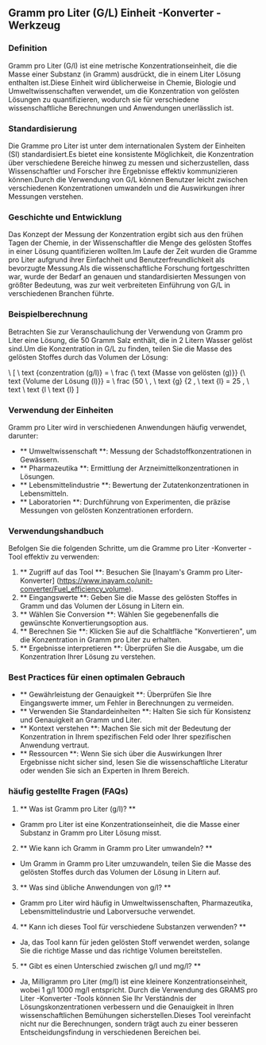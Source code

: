 ## Gramm pro Liter (G/L) Einheit -Konverter -Werkzeug

### Definition
Gramm pro Liter (G/l) ist eine metrische Konzentrationseinheit, die die Masse einer Substanz (in Gramm) ausdrückt, die in einem Liter Lösung enthalten ist.Diese Einheit wird üblicherweise in Chemie, Biologie und Umweltwissenschaften verwendet, um die Konzentration von gelösten Lösungen zu quantifizieren, wodurch sie für verschiedene wissenschaftliche Berechnungen und Anwendungen unerlässlich ist.

### Standardisierung
Die Gramme pro Liter ist unter dem internationalen System der Einheiten (SI) standardisiert.Es bietet eine konsistente Möglichkeit, die Konzentration über verschiedene Bereiche hinweg zu messen und sicherzustellen, dass Wissenschaftler und Forscher ihre Ergebnisse effektiv kommunizieren können.Durch die Verwendung von G/L können Benutzer leicht zwischen verschiedenen Konzentrationen umwandeln und die Auswirkungen ihrer Messungen verstehen.

### Geschichte und Entwicklung
Das Konzept der Messung der Konzentration ergibt sich aus den frühen Tagen der Chemie, in der Wissenschaftler die Menge des gelösten Stoffes in einer Lösung quantifizieren wollten.Im Laufe der Zeit wurden die Gramme pro Liter aufgrund ihrer Einfachheit und Benutzerfreundlichkeit als bevorzugte Messung.Als die wissenschaftliche Forschung fortgeschritten war, wurde der Bedarf an genauen und standardisierten Messungen von größter Bedeutung, was zur weit verbreiteten Einführung von G/L in verschiedenen Branchen führte.

### Beispielberechnung
Betrachten Sie zur Veranschaulichung der Verwendung von Gramm pro Liter eine Lösung, die 50 Gramm Salz enthält, die in 2 Litern Wasser gelöst sind.Um die Konzentration in G/L zu finden, teilen Sie die Masse des gelösten Stoffes durch das Volumen der Lösung:

\ [
\ text {conzentration (g/l)} = \ frac {\ text {Masse von gelösten (g)}} {\ text {Volume der Lösung (l)}} = \ frac {50 \ \, \ text {g} {2 \, \ text {l} = 25 \, \ text \ text {l \ text {l}
\]

### Verwendung der Einheiten
Gramm pro Liter wird in verschiedenen Anwendungen häufig verwendet, darunter:
- ** Umweltwissenschaft **: Messung der Schadstoffkonzentrationen in Gewässern.
- ** Pharmazeutika **: Ermittlung der Arzneimittelkonzentrationen in Lösungen.
- ** Lebensmittelindustrie **: Bewertung der Zutatenkonzentrationen in Lebensmitteln.
- ** Laboratorien **: Durchführung von Experimenten, die präzise Messungen von gelösten Konzentrationen erfordern.

### Verwendungshandbuch
Befolgen Sie die folgenden Schritte, um die Gramme pro Liter -Konverter -Tool effektiv zu verwenden:
1. ** Zugriff auf das Tool **: Besuchen Sie [Inayam's Gramm pro Liter-Konverter] (https://www.inayam.co/unit-converter/Fuel_efficiency_volume).
2. ** Eingangswerte **: Geben Sie die Masse des gelösten Stoffes in Gramm und das Volumen der Lösung in Litern ein.
3. ** Wählen Sie Conversion **: Wählen Sie gegebenenfalls die gewünschte Konvertierungsoption aus.
4. ** Berechnen Sie **: Klicken Sie auf die Schaltfläche "Konvertieren", um die Konzentration in Gramm pro Liter zu erhalten.
5. ** Ergebnisse interpretieren **: Überprüfen Sie die Ausgabe, um die Konzentration Ihrer Lösung zu verstehen.

### Best Practices für einen optimalen Gebrauch
- ** Gewährleistung der Genauigkeit **: Überprüfen Sie Ihre Eingangswerte immer, um Fehler in Berechnungen zu vermeiden.
- ** Verwenden Sie Standardeinheiten **: Halten Sie sich für Konsistenz und Genauigkeit an Gramm und Liter.
- ** Kontext verstehen **: Machen Sie sich mit der Bedeutung der Konzentration in Ihrem spezifischen Feld oder Ihrer spezifischen Anwendung vertraut.
- ** Ressourcen **: Wenn Sie sich über die Auswirkungen Ihrer Ergebnisse nicht sicher sind, lesen Sie die wissenschaftliche Literatur oder wenden Sie sich an Experten in Ihrem Bereich.

### häufig gestellte Fragen (FAQs)

1. ** Was ist Gramm pro Liter (g/l)? **
- Gramm pro Liter ist eine Konzentrationseinheit, die die Masse einer Substanz in Gramm pro Liter Lösung misst.

2. ** Wie kann ich Gramm in Gramm pro Liter umwandeln? **
- Um Gramm in Gramm pro Liter umzuwandeln, teilen Sie die Masse des gelösten Stoffes durch das Volumen der Lösung in Litern auf.

3. ** Was sind übliche Anwendungen von g/l? **
- Gramm pro Liter wird häufig in Umweltwissenschaften, Pharmazeutika, Lebensmittelindustrie und Laborversuche verwendet.

4. ** Kann ich dieses Tool für verschiedene Substanzen verwenden? **
- Ja, das Tool kann für jeden gelösten Stoff verwendet werden, solange Sie die richtige Masse und das richtige Volumen bereitstellen.

5. ** Gibt es einen Unterschied zwischen g/l und mg/l? **
- Ja, Milligramm pro Liter (mg/l) ist eine kleinere Konzentrationseinheit, wobei 1 g/l 1000 mg/l entspricht. Durch die Verwendung des GRAMS pro Liter -Konverter -Tools können Sie Ihr Verständnis der Lösungskonzentrationen verbessern und die Genauigkeit in Ihren wissenschaftlichen Bemühungen sicherstellen.Dieses Tool vereinfacht nicht nur die Berechnungen, sondern trägt auch zu einer besseren Entscheidungsfindung in verschiedenen Bereichen bei.